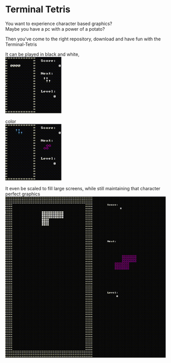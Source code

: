 # Terminal Tetris

You want to experience character based graphics?  
Maybe you have a pc with a power of a potato?   
  
  
Then you've come to the right repository, download and have fun with the Terminal-Tetris  
  

It can be played in black and white,  
![](https://github.com/Eroar/Terminal-Tetris/blob/main/readme_assets/short_gameplay_grayscale.gif)  
  

color  
![](https://github.com/Eroar/Terminal-Tetris/blob/main/readme_assets/short_gameplay_color.gif)  
  
  
It even be scaled to fill large screens, while still maintaining that character perfect graphics  
![](https://github.com/Eroar/Terminal-Tetris/blob/main/readme_assets/short_gameplay_color_scaled.gif)


